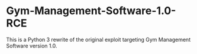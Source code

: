 # Gym-Management-Software-1.0-RCE
This is a Python 3 rewrite of the original exploit targeting Gym Management Software version 1.0.
